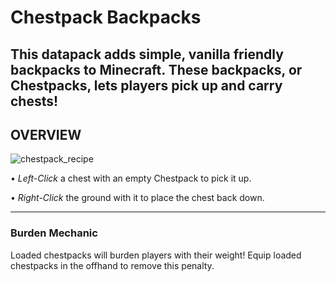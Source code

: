 # Chestpack Backpacks

This datapack adds simple, vanilla friendly backpacks to Minecraft. These backpacks, or Chestpacks, lets players pick up and carry chests!
---
## **OVERVIEW**

![chestpack_recipe](https://github.com/user-attachments/assets/90fc5e36-4568-4bd2-b30c-4a9b70aa9f10)

• *Left-Click* a chest with an empty Chestpack to pick it up.

• *Right-Click* the ground with it to place the chest back down.

---
### Burden Mechanic

Loaded chestpacks will burden players with their weight! Equip loaded chestpacks in the offhand to remove this penalty.
